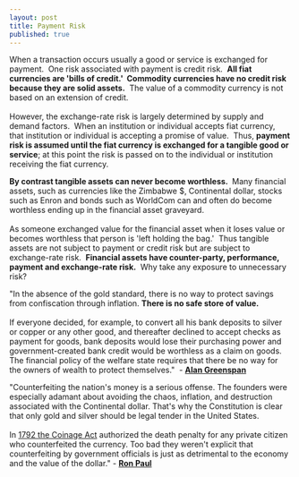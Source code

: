 ```yaml
---
layout: post
title: Payment Risk
published: true
---
```

<p><span>When a transaction occurs usually a good or service is exchanged for payment.  One risk associated with payment is credit risk.  <strong>All fiat currencies are 'bills of credit.'  Commodity currencies have no credit risk because they are solid assets.</strong>  The value of a commodity currency is not based on an extension of credit. <br/><br/> However, the exchange-rate risk is largely determined by supply and demand factors.  When an institution or individual accepts fiat currency, that institution or individual is accepting a promise of value.  Thus, <strong>payment risk is assumed until the fiat currency is exchanged for a tangible good or service</strong>; at this point the risk is passed on to the individual or institution receiving the fiat currency.</span></p>
<p><span><strong>By contrast tangible assets can never become worthless. </strong> Many financial assets, such as currencies like the Zimbabwe $, Continental dollar, stocks such as Enron and bonds such as WorldCom can and often do become worthless ending up in the financial asset graveyard. <br/><br/> As someone exchanged value for the financial asset when it loses value or becomes worthless that person is 'left holding the bag.'  Thus tangible assets are not subject to payment or credit risk but are subject to exchange-rate risk.  <strong>Financial assets have counter-party, performance, payment and exchange-rate risk.</strong>  Why take any exposure to unnecessary risk?</span></p>
<p><span>"In the absence of the gold standard, there is no way to protect savings from confiscation through inflation. <strong>There is no safe store of value.</strong> <br/><br/>If everyone decided, for example, to convert all his bank deposits to silver or copper or any other good, and thereafter declined to accept checks as payment for goods, bank deposits would lose their purchasing power and government-created bank credit would be worthless as a claim on goods. The financial policy of the welfare state requires that there be no way for the owners of wealth to protect themselves."  - <strong><a href="http://www.runtogold.com/2008/11/gold-and-economic-freedom-by-alan-greenspan/">Alan Greenspan</a></strong></span></p>
<p><span>"Counterfeiting the nation's money is a serious offense. The founders were especially adamant about avoiding the chaos, inflation, and destruction associated with the Continental dollar. That's why the Constitution is clear that only gold and silver should be legal tender in the United States.<br/><br/> In <a href="http://www.runtogold.com/2008/01/1792-coinage-act/" target="_blank">1792 the Coinage Act</a> authorized the death penalty for any private citizen who counterfeited the currency. Too bad they weren't explicit that counterfeiting by government officials is just as detrimental to the economy and the value of the dollar." - <a href="http://www.house.gov/paul/congrec/congrec2006/cr042506.htm" target="_blank"><strong>Ron Paul</strong></a></span></p>
